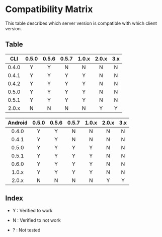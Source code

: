 # Compatibility Matrix

This table describes which server version is compatible with which client
version.

## Table

|  CLI  | 0.5.0 | 0.5.6 | 0.5.7 | 1.0.x | 2.0.x | 3.x |
|:-----:|:-----:|:-----:|:-----:|:-----:|:-----:|:---:|
| 0.4.0 |   Y   |   Y   |   N   |   N   |   N   |  N  |
| 0.4.1 |   Y   |   Y   |   Y   |   Y   |   N   |  N  |
| 0.4.2 |   Y   |   Y   |   Y   |   Y   |   N   |  N  |
| 0.5.0 |   Y   |   Y   |   Y   |   Y   |   N   |  N  |
| 0.5.1 |   Y   |   Y   |   Y   |   Y   |   N   |  N  |
| 2.0.x |   N   |   N   |   N   |   N   |   Y   |  Y  |

| Android | 0.5.0 | 0.5.6 | 0.5.7 | 1.0.x | 2.0.x | 3.x |
|:-------:|:-----:|:-----:|:-----:|:-----:|:-----:|:---:|
|  0.4.0  |   Y   |   Y   |   N   |   N   |   N   |  N  |
|  0.4.1  |   Y   |   Y   |   N   |   N   |   N   |  N  |
|  0.5.0  |   Y   |   Y   |   Y   |   Y   |   N   |  N  |
|  0.5.1  |   Y   |   Y   |   Y   |   Y   |   N   |  N  |
|  0.6.0  |   Y   |   Y   |   Y   |   Y   |   N   |  N  |
|  1.0.x  |   Y   |   Y   |   Y   |   Y   |   N   |  N  |
|  2.0.x  |   N   |   N   |   N   |   N   |   Y   |  Y  |

## Index

 - Y : Verified to work

 - N : Verified to not work

 - ? : Not tested
